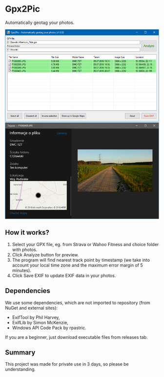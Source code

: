 # Gpx2Pic
Automatically geotag your photos.

![Screenshot](Screenshots/Gpx2Pic.PNG)
![Screenshot](Screenshots/P1060403.PNG)

## How it works?
1. Select your GPX file, eg. from Strava or Wahoo Fitness and choice folder with photos.
2. Click Analyze button for preview.
3. The program will find nearest track point by timestamp (we take into account your local time zone and the maximum error margin of 5 minutes).
4. Click Save EXIF to update EXIF data in your photos.

## Dependencies
We use some dependencies, which are not imported to repository (from NuGet and external sites):
- ExifTool by Phil Harvey,
- ExifLib by Simon McKenzie,
- Windows API Code Pack by rpastric.

If you are a beginner, just download executable files from releases tab.

## Summary
This project was made for private use in 3 days, so please be understanding.
